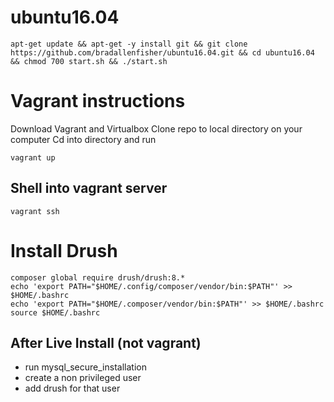 # ubuntu16.04
``` shell
apt-get update && apt-get -y install git && git clone https://github.com/bradallenfisher/ubuntu16.04.git && cd ubuntu16.04 && chmod 700 start.sh && ./start.sh
```
# Vagrant instructions
Download Vagrant and Virtualbox
Clone repo to local directory on your computer
Cd into directory and run

```shell
vagrant up
```

## Shell into vagrant server
```shell
vagrant ssh
```

# Install Drush
``` shell
composer global require drush/drush:8.*	
echo 'export PATH="$HOME/.config/composer/vendor/bin:$PATH"' >> $HOME/.bashrc
echo 'export PATH="$HOME/.composer/vendor/bin:$PATH"' >> $HOME/.bashrc
source $HOME/.bashrc
```

## After Live Install (not vagrant)
- run mysql_secure_installation
- create a non privileged user
- add drush for that user
``` shell

